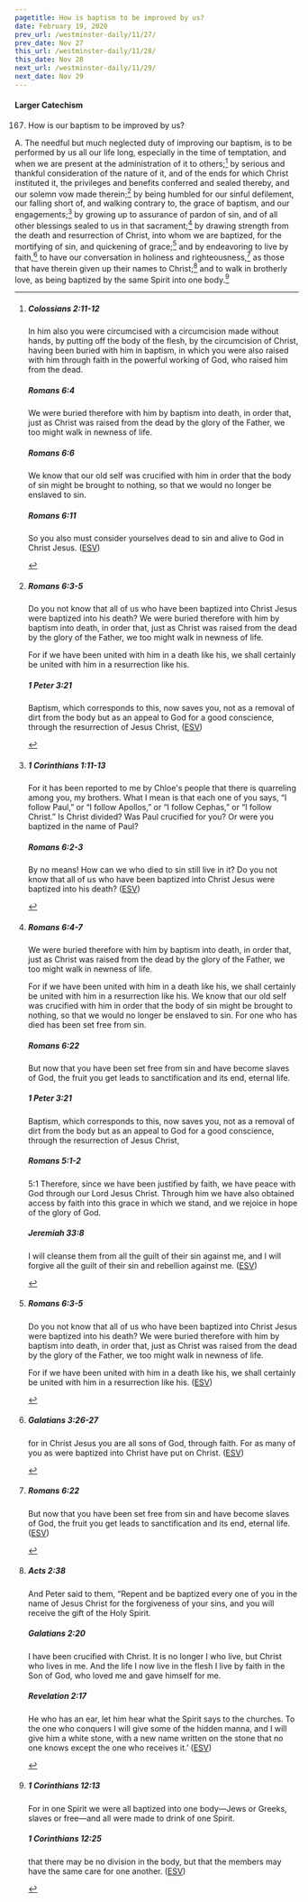 ```yaml
---
pagetitle: How is baptism to be improved by us?
date: February 19, 2020
prev_url: /westminster-daily/11/27/
prev_date: Nov 27
this_url: /westminster-daily/11/28/
this_date: Nov 28
next_url: /westminster-daily/11/29/
next_date: Nov 29
---
```


#### Larger Catechism

167. How is our baptism to be improved by us?

A. The needful but much neglected duty of improving our baptism, is to be performed by us all our life long, especially in the time of temptation, and when we are present at the administration of it to others;[^fnref:wlc1] by serious and thankful consideration of the nature of it, and of the ends for which Christ instituted it, the privileges and benefits conferred and sealed thereby, and our solemn vow made therein;[^fnref:wlc2] by being humbled for our sinful defilement, our falling short of, and walking contrary to, the grace of baptism, and our engagements;[^fnref:wlc3] by growing up to assurance of pardon of sin, and of all other blessings sealed to us in that sacrament;[^fnref:wlc4] by drawing strength from the death and resurrection of Christ, into whom we are baptized, for the mortifying of sin, and quickening of grace;[^fnref:wlc5] and by endeavoring to live by faith,[^fnref:wlc6] to have our conversation in holiness and righteousness,[^fnref:wlc7] as those that have therein given up their names to Christ;[^fnref:wlc8] and to walk in brotherly love, as being baptized by the same Spirit into one body.[^fnref:wlc9]


[^fnref:wlc1]: <div class="esv"><h5>Colossians 2:11-12</h5> <div class="esv-text"><p id="p51002011.01-1">In him also you were circumcised with a circumcision made without hands, by putting off the body of the flesh, by the circumcision of Christ, having been buried with him in baptism, in which you were also raised with him through faith in the powerful working of God, who raised him from the dead.</p> </div><h5>Romans 6:4</h5> <div class="esv-text"><p id="p45006004.01-2">We were buried therefore with him by baptism into death, in order that, just as Christ was raised from the dead by the glory of the Father, we too might walk in newness of life.</p> </div><h5>Romans 6:6</h5> <div class="esv-text"><p id="p45006006.01-3">We know that our old self was crucified with him in order that the body of sin might be brought to nothing, so that we would no longer be enslaved to sin.</p> </div><h5>Romans 6:11</h5> <div class="esv-text"><p id="p45006011.01-4">So you also must consider yourselves dead to sin and alive to God in Christ Jesus.  (<a href="http://www.esv.org" class="copyright">ESV</a>)</p> </div> </div>

[^fnref:wlc2]: <div class="esv"><h5>Romans 6:3-5</h5> <div class="esv-text"><p id="p45006003.01-1">Do you not know that all of us who have been baptized into Christ Jesus were baptized into his death? We were buried therefore with him by baptism into death, in order that, just as Christ was raised from the dead by the glory of the Father, we too might walk in newness of life.</p>  <p id="p45006005.01-1">For if we have been united with him in a death like his, we shall certainly be united with him in a resurrection like his.</p> </div><h5>1 Peter 3:21</h5> <div class="esv-text"><p id="p60003021.01-2">Baptism, which corresponds to this, now saves you, not as a removal of dirt from the body but as an appeal to God for a good conscience, through the resurrection of Jesus Christ,  (<a href="http://www.esv.org" class="copyright">ESV</a>)</p> </div> </div>

[^fnref:wlc3]: <div class="esv"><h5>1 Corinthians 1:11-13</h5> <div class="esv-text"><p id="p46001011.01-1">For it has been reported to me by Chloe's people that there is quarreling among you, my brothers. What I mean is that each one of you says, &#8220;I follow Paul,&#8221; or &#8220;I follow Apollos,&#8221; or &#8220;I follow Cephas,&#8221; or &#8220;I follow Christ.&#8221; Is Christ divided? Was Paul crucified for you? Or were you baptized in the name of Paul?</p> </div><h5>Romans 6:2-3</h5> <div class="esv-text"><p id="p45006002.01-2">By no means! How can we who died to sin still live in it? Do you not know that all of us who have been baptized into Christ Jesus were baptized into his death?  (<a href="http://www.esv.org" class="copyright">ESV</a>)</p> </div> </div>

[^fnref:wlc4]: <div class="esv"><h5>Romans 6:4-7</h5> <div class="esv-text"><p id="p45006004.01-1">We were buried therefore with him by baptism into death, in order that, just as Christ was raised from the dead by the glory of the Father, we too might walk in newness of life.</p>  <p id="p45006005.01-1">For if we have been united with him in a death like his, we shall certainly be united with him in a resurrection like his. We know that our old self was crucified with him in order that the body of sin might be brought to nothing, so that we would no longer be enslaved to sin. For one who has died has been set free from sin.</p> </div><h5>Romans 6:22</h5> <div class="esv-text"><p id="p45006022.01-2">But now that you have been set free from sin and have become slaves of God, the fruit you get leads to sanctification and its end, eternal life.</p> </div><h5>1 Peter 3:21</h5> <div class="esv-text"><p id="p60003021.01-3">Baptism, which corresponds to this, now saves you, not as a removal of dirt from the body but as an appeal to God for a good conscience, through the resurrection of Jesus Christ,</p> </div><h5>Romans 5:1-2</h5> <div class="esv-text"> <p id="p45005001.06-4"><span class="chapter-num" id="v45005001-4">5:1&nbsp;</span>Therefore, since we have been justified by faith, we have peace with God through our Lord Jesus Christ. Through him we have also obtained access by faith into this grace in which we stand, and we rejoice in hope of the glory of God.</p> </div><h5>Jeremiah 33:8</h5> <div class="esv-text"><p id="p24033008.01-5">I will cleanse them from all the guilt of their sin against me, and I will forgive all the guilt of their sin and rebellion against me.  (<a href="http://www.esv.org" class="copyright">ESV</a>)</p> </div> </div>

[^fnref:wlc5]: <div class="esv"><h5>Romans 6:3-5</h5> <div class="esv-text"><p id="p45006003.01-1">Do you not know that all of us who have been baptized into Christ Jesus were baptized into his death? We were buried therefore with him by baptism into death, in order that, just as Christ was raised from the dead by the glory of the Father, we too might walk in newness of life.</p>  <p id="p45006005.01-1">For if we have been united with him in a death like his, we shall certainly be united with him in a resurrection like his.  (<a href="http://www.esv.org" class="copyright">ESV</a>)</p> </div> </div>

[^fnref:wlc6]: <div class="esv"><h5>Galatians 3:26-27</h5> <div class="esv-text"><p id="p48003026.01-1">for in Christ Jesus you are all sons of God, through faith. For as many of you as were baptized into Christ have put on Christ.  (<a href="http://www.esv.org" class="copyright">ESV</a>)</p> </div> </div>

[^fnref:wlc7]: <div class="esv"><h5>Romans 6:22</h5> <div class="esv-text"><p id="p45006022.01-1">But now that you have been set free from sin and have become slaves of God, the fruit you get leads to sanctification and its end, eternal life.  (<a href="http://www.esv.org" class="copyright">ESV</a>)</p> </div> </div>

[^fnref:wlc8]: <div class="esv"><h5>Acts 2:38</h5> <div class="esv-text"><p id="p44002038.01-1">And Peter said to them, &#8220;Repent and be baptized every one of you in the name of Jesus Christ for the forgiveness of your sins, and you will receive the gift of the Holy Spirit.</p> </div><h5>Galatians 2:20</h5> <div class="esv-text"><p id="p48002020.01-2">I have been crucified with Christ. It is no longer I who live, but Christ who lives in me. And the life I now live in the flesh I live by faith in the Son of God, who loved me and gave himself for me.</p> </div><h5>Revelation 2:17</h5> <div class="esv-text"><p id="p66002017.01-3"><span class="woc">He who has an ear, let him hear what the Spirit says to the churches. To the one who conquers I will give some of the hidden manna, and I will give him a white stone, with a new name written on the stone that no one knows except the one who receives it.&#8217;</span>  (<a href="http://www.esv.org" class="copyright">ESV</a>)</p> </div> </div>

[^fnref:wlc9]: <div class="esv"><h5>1 Corinthians 12:13</h5> <div class="esv-text"><p id="p46012013.01-1">For in one Spirit we were all baptized into one body&#8212;Jews or Greeks, slaves or free&#8212;and all were made to drink of one Spirit.</p> </div><h5>1 Corinthians 12:25</h5> <div class="esv-text"><p id="p46012025.01-2">that there may be no division in the body, but that the members may have the same care for one another.  (<a href="http://www.esv.org" class="copyright">ESV</a>)</p> </div> </div>

